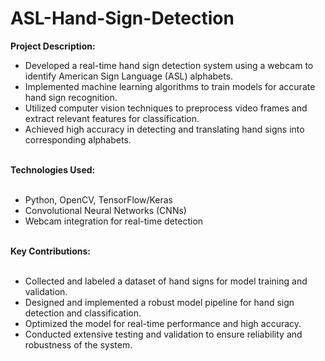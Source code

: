 # ASL-Hand-Sign-Detection
<b>Project Description:</b>

<ul>
<li>Developed a real-time hand sign detection system using a webcam to identify American Sign Language (ASL) alphabets.
<li>Implemented machine learning algorithms to train models for accurate hand sign recognition.
<li>Utilized computer vision techniques to preprocess video frames and extract relevant features for classification.
<li>Achieved high accuracy in detecting and translating hand signs into corresponding alphabets.
</ul>

<br>
<b>Technologies Used:</b><br><br>

<ul>
<li>Python, OpenCV, TensorFlow/Keras
<li>Convolutional Neural Networks (CNNs)
<li>Webcam integration for real-time detection
</ul>

<br>
<b>Key Contributions:</b><br><br>
<ul>
<li>Collected and labeled a dataset of hand signs for model training and validation.
<li>Designed and implemented a robust model pipeline for hand sign detection and classification.
<li>Optimized the model for real-time performance and high accuracy.
<li>Conducted extensive testing and validation to ensure reliability and robustness of the system.
</ul>
